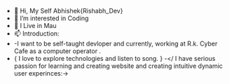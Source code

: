 - 👋 Hi, My Self Abhishek{Rishabh_Dev}
- 👀 I’m interested in Coding 
- 🌱 I Live in Mau 
- 📫 Introduction:
- -I want to be self-taught devloper and currently, working at R.k. Cyber Cafe as a computer operator .
- { I love to explore technologies and listen  to song. }
-</ I have serious passion for learning and creating website and creating intuitive dynamic user experinces:-> 
<!---
RishabhDev8726/RishabhDev8726 is a ✨ special ✨ repository because its `README.md` (this file) appears on your GitHub profile.
You can click the Preview link to take a look at your changes.
--->
